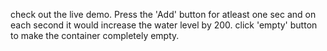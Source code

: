 check out the live demo.
Press the 'Add' button for atleast one sec and on each second it would increase the water level by 200. click 'empty' button to make the container completely empty.